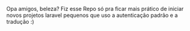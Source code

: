 Opa amigos, beleza? Fiz esse Repo só pra ficar mais prático de iniciar novos projetos laravel pequenos que uso a autenticação padrão e a tradução :)